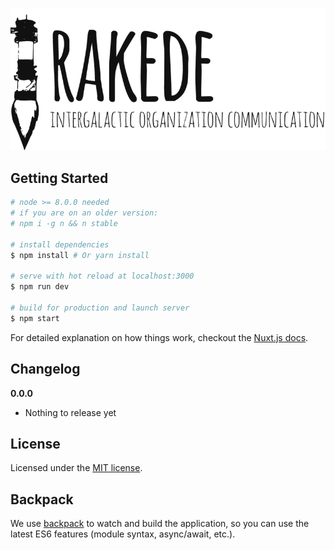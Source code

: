 ![rakede](./docs/rakede-logo.png)

## Getting Started

``` bash
# node >= 8.0.0 needed
# if you are on an older version:
# npm i -g n && n stable

# install dependencies
$ npm install # Or yarn install

# serve with hot reload at localhost:3000
$ npm run dev

# build for production and launch server
$ npm start
```

For detailed explanation on how things work, checkout the [Nuxt.js docs](https://github.com/nuxt/nuxt.js).

## Changelog

__0.0.0__

- Nothing to release yet

## License

Licensed under the [MIT license](LICENSE).

## Backpack

We use [backpack](https://github.com/palmerhq/backpack) to watch and build the application, so you can use the latest ES6 features (module syntax, async/await, etc.).
